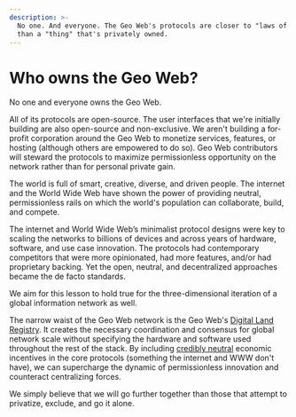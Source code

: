 ```yaml
---
description: >-
  No one. And everyone. The Geo Web's protocols are closer to "laws of physics"
  than a "thing" that's privately owned.
---
```


# Who owns the Geo Web?

No one and everyone owns the Geo Web.

All of its protocols are open-source. The user interfaces that we're initially building are also open-source and non-exclusive. We aren't building a for-profit corporation around the Geo Web to monetize services, features, or hosting (although others are empowered to do so). Geo Web contributors will steward the protocols to maximize permissionless opportunity on the network rather than for personal private gain.

The world is full of smart, creative, diverse, and driven people. The internet and the World Wide Web have shown the power of providing neutral, permissionless rails on which the world's population can collaborate, build, and compete.

The internet and World Wide Web’s minimalist protocol designs were key to scaling the networks to billions of devices and across years of hardware, software, and use case innovation. The protocols had contemporary competitors that were more opinionated, had more features, and/or had proprietary backing. Yet the open, neutral, and decentralized approaches became the de facto standards.

We aim for this lesson to hold true for the three-dimensional iteration of a global information network as well.

The narrow waist of the Geo Web network is the Geo Web's [Digital Land Registry](../concepts/digital-land-registry.md). It creates the necessary coordination and consensus for global network scale without specifying the hardware and software used throughout the rest of the stack. By including [credibly neutral](https://nakamoto.com/credible-neutrality/) economic incentives in the core protocols (something the internet and WWW don't have), we can supercharge the dynamic of permissionless innovation and counteract centralizing forces.

We simply believe that we will go further together than those that attempt to privatize, exclude, and go it alone.
